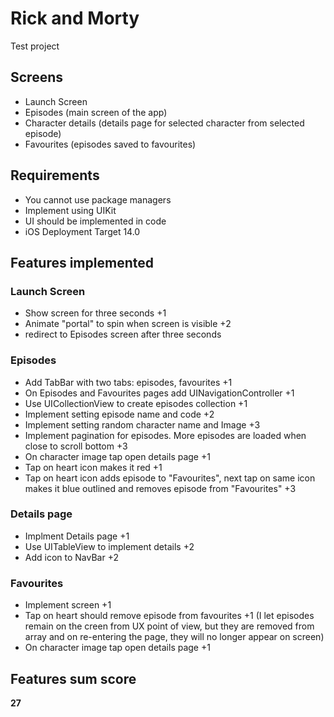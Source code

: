 # Rick and Morty

Test project

## Screens

- Launch Screen
- Episodes (main screen of the app)
- Character details (details page for selected character from selected episode)
- Favourites (episodes saved to favourites)

## Requirements

- You cannot use package managers
- Implement using UIKit
- UI should be implemented in code
- iOS Deployment Target 14.0

## Features implemented
### Launch Screen
- Show screen for three seconds +1
- Animate "portal" to spin when screen is visible +2
- redirect to Episodes screen after three seconds

### Episodes
- Add TabBar with two tabs: episodes, favourites +1
- On Episodes and Favourites pages add UINavigationController +1
- Use UICollectionView to create episodes collection +1
- Implement setting episode name and code +2
- Implement setting random character name and Image +3
- Implement pagination for episodes. More episodes are loaded when close to scroll bottom +3
- On character image tap open details page +1
- Tap on heart icon makes it red +1
- Tap on heart icon adds episode to "Favourites", next tap on same icon makes it blue outlined and removes episode from "Favourites" +3

### Details page
- Implment Details page +1
- Use UITableView to implement details +2
- Add icon to NavBar +2

### Favourites
- Implement screen +1
- Tap on heart should remove episode from favourites +1 (I let episodes remain on the creen from UX point of view, but they are removed from array and on re-entering the page, they will no longer appear on screen)
- On character image tap open details page +1

## Features sum score
**27**
